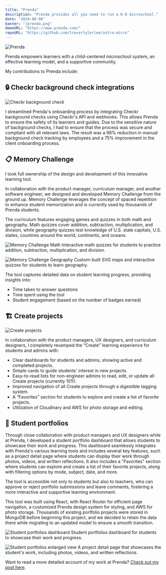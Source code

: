 ```yaml
---
title: "Prenda"
description: "Prenda provides all you need to run a K-8 microschool."
date: "2024-08-06"
banner: "/prenda.png"
demoURL: "https://www.prenda.com/"
repoURL: "https://github.com/trevortylerlee/astro-micro"
---
```


![Prenda](/prenda.png)

Prenda empowers learners with a child-centered microschool system, an effective learning model, and a supportive community.

My contributions to Prenda include:

## 🔒 Checkr background check integrations

![Checkr background check](/checkr-background-checks.png)

I streamlined Prenda's onboarding process by integrating Checkr background checks using Checkr's API and webhooks. This allows Prenda to ensure the safety of its learners and guides. Due to the sensitive nature of background checks, I had to ensure that the process was secure and compliant with all relevant laws. The result was a 98% reduction in manual background check tracking by employees and a 75% improvement in the client onboarding process.


## 📋 Memory Challenge

I took full ownership of the design and development of this innovative learning tool.

In collaboration with the product manager, curriculum manager, and another software engineer, we designed and developed Memory Challenge from the ground up. Memory Challenge leverages the concept of spaced repetition to enhance student memorization and is currently used by thousands of Prenda students.

The curriculum features engaging games and quizzes in both math and geography. Math quizzes cover addition, subtraction, multiplication, and division, while geography quizzes test knowledge of U.S. state capitals, U.S. states, countries around the world, continents, and oceans.

![Memory Challenge Math](/memory-challenge-math.png)
Interactive math quizzes for students to practice addition, subtraction, multiplication, and division.

![Memory Challenge Geography](/memory-challenge-geography.png)
Custom-built SVG maps and interactive quizzes for students to learn geography.


The tool captures detailed data on student learning progress, providing insights into:
- Time taken to answer questions
- Time spent using the tool
- Student engagement (based on the number of badges earned)


## 🏗️ Create projects

![Create projects](/create.png)

In collaboration with the product managers, UX designers, and curriculum designers, I completely revamped the “Create” learning experience for students and admins with:

- Clear dashboards for students and admins, showing active and completed projects.
- Simple cards to guide students' interest in new projects.
- Easy-to-read lists for non-engineer admins to read, edit, or update all Create projects (currently 101!).
- Improved navigation of all Create projects through a digestible tagging system.
- A “Favorites” section for students to explore and create a list of favorite projects.
- Utilization of Cloudinary and AWS for photo storage and editing.

## 🎨 Student portfolios

Through close collaboration with product managers and UX designers while at Prenda, I developed a student portfolio dashboard that allows students to showcase their work and progress. This dashboard seamlessly integrates with Prenda's various learning tools and includes several key features, such as a project detail page where students can display their work through photos, videos, and written reflections. It also includes a "Favorites" section where students can explore and create a list of their favorite projects, along with filtering options by mode, subject, date, and more.

The tool is accessible not only to students but also to teachers, who can approve or reject portfolio submissions and leave comments, fostering a more interactive and supportive learning environment.

This tool was built using React, with React Router for efficient page navigation, a customized Prenda design system for styling, and AWS for photo storage. Thousands of existing portfolio projects were stored in MongoDB before beginning this project, and we decided to retain the data there while migrating to an updated model to ensure a smooth transition.


![Student portfolios dashboard](/portfolio.png)
Student portfolios dashboard for students to showcase their work and progress.

![Student portfolios enlarged view](/portfolio-enlarged-view.png)
A project detail page that showcases the student's work, including photos, videos, and written reflections.


Want to read a more detailed account of my work at Prenda? [Check out my post here](/blog/02-working-at-an-education-startup).